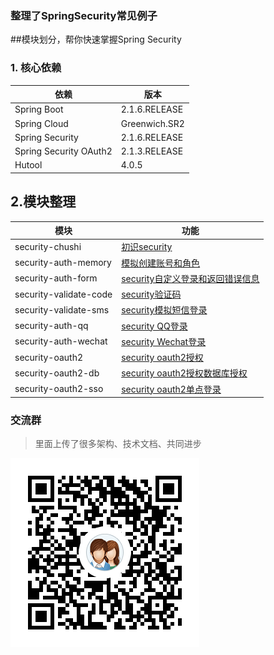  ### 整理了SpringSecurity常见例子
 
 ##模块划分，帮你快速掌握Spring Security
 
 ### 1. 核心依赖 
 
 依赖 | 版本
 ---|---
 Spring Boot |  2.1.6.RELEASE  
 Spring Cloud | Greenwich.SR2  
 Spring Security |  2.1.6.RELEASE 
 Spring Security OAuth2 | 2.1.3.RELEASE  
 Hutool | 4.0.5

 ## 2.模块整理
 
 模块 | 功能 
 ---|---
 security-chushi |  [初识security](https://github.com/xuyisu/security-demo/tree/master/security-chushi) 
 security-auth-memory | [模拟创建账号和角色](https://github.com/xuyisu/security-demo/tree/master/security-auth-memory)   
 security-auth-form |  [security自定义登录和返回错误信息](https://github.com/xuyisu/security-demo/tree/master/security-auth-form)
 security-validate-code | [security验证码](https://github.com/xuyisu/security-demo/tree/master/security-validate-code) 
 security-validate-sms | [security模拟短信登录](https://github.com/xuyisu/security-demo/tree/master/security-validate-sms) 
 security-auth-qq | [security QQ登录](https://github.com/xuyisu/security-demo/tree/master/security-auth-qq) 
 security-auth-wechat | [security Wechat登录](https://github.com/xuyisu/security-demo/tree/master/security-auth-wechat) 
 security-oauth2 | [security oauth2授权](https://github.com/xuyisu/security-demo/tree/master/security-oauth2) 
 security-oauth2-db | [security oauth2授权数据库授权](https://github.com/xuyisu/security-demo/tree/master/security-oauth2-db) 
 security-oauth2-sso | [security oauth2单点登录](https://github.com/xuyisu/security-demo/tree/master/security-oauth2-sso) 
 

  
### 交流群
>里面上传了很多架构、技术文档、共同进步

![](images/security技术交流群二维码.png)
  